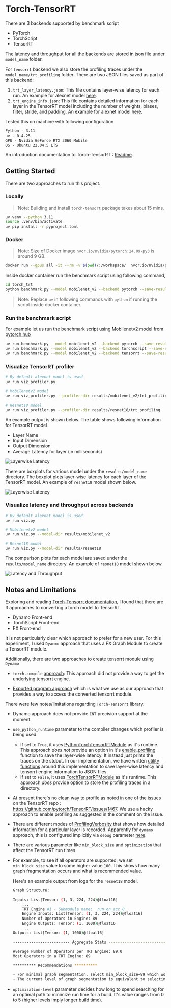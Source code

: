 # Torch-TensorRT

There are 3 backends supported by benchmark script

* PyTorch
* TorchScript
* TensorRT

The latency and throughput for all the backends are stored in json file under `model_name` folder.

For `tensorrt` backend we also store the profiling traces under the `model_name/trt_profiling` folder. There are two JSON files saved as part of this backend:

1. `trt_layer_latency.json`: This file contains layer-wise latency for each run. An example for alexnet model [here](./results/alexnet/trt_profiling/trt_layer_latency.json).
2. `trt_engine_info.json`: This file contains detailed information for each layer in the TensorRT model including the number of weights, biases, filter, stride, and padding. An example for alexnet model [here](./results/alexnet/trt_profiling/trt_engine_info.json).

Tested this on machine with following configuration

```txt
Python - 3.11
uv - 0.4.25
GPU - Nvidia GeForce RTX 3060 Mobile
OS - Ubuntu 22.04.5 LTS
```

An introduction documentation to Torch-TensorRT : [Readme](./docs/TorchTensorRT.md).

## Getting Started

There are two approaches to run this project.

### Locally

> Note: Building and install `torch-tensort` package takes about 15 mins.

```bash
uv venv --python 3.11
source .venv/bin/activate
uv pip install -r pyproject.toml
```

### Docker

> Note: Size of Docker image `nvcr.io/nvidia/pytorch:24.09-py3` is around 9 GB.

```bash
docker run --gpus all -it --rm -v $(pwd)/:/workspace/  nvcr.io/nvidia/pytorch:24.09-py3
```

Inside docker container run the benchmark script using following command,

```bash
cd torch_trt
python benchmark.py --model mobilenet_v2 --backend pytorch --save-result
```

> Note: Replace `uv` in following commands with `python` if running the script inside docker container.

### Run the benchmark script

For example let us run the benchmark script using Mobilenetv2 model from [pytorch hub](https://pytorch.org/hub/pytorch_vision_mobilenet_v2/)

```bash
uv run benchmark.py --model mobilenet_v2 --backend pytorch --save-result
uv run benchmark.py --model mobilenet_v2 --backend torchscript --save-result
uv run benchmark.py --model mobilenet_v2 --backend tensorrt --save-result
```

### Visualize TensorRT profiler

```bash
# By default alexnet model is used
uv run viz_profiler.py

# Mobilenetv2 model 
uv run viz_profiler.py --profiler-dir results/mobilenet_v2/trt_profiling

# Resnet18 model 
uv run viz_profiler.py --profiler-dir results/resnet18/trt_profiling
```

An example output is shown below. The table shows following information for TensorRT model

* Layer Name
* Input Dimension
* Output Dimension
* Average Latency for layer (in milliseconds)

![Layerwise Latency](./assets/layer_wise_latency.png)

There are boxplots for various model under the `results/model_name` directory. The boxplot plots layer-wise latency for each layer of the TensorRT model. An example of `resnet18` model shown below.

![Layerwise Latency](./results/resnet18/trt_layer_latencies_boxplot.png)

### Visualize latency and throughput across backends

```bash
# By default alexnet model is used
uv run viz.py

# Mobilenetv2 model 
uv run viz.py --model-dir results/mobilenet_v2

# Resnet18 model 
uv run viz.py --model-dir results/resnet18
```

The comparison plots for each model are saved under the `results/model_name` directory. An example of `resnet18` model shown below.

![Latency and Throughput](./results/resnet18/latency_throughput.png)

## Notes and Limitations

Exploring and reading [Torch-Tensorrt documentation](https://pytorch.org/TensorRT/), I found that there are 3 approaches to converting a torch model to TensorRT.

* Dynamo Front-end
* TorchScript Front-end
* FX Front-end

It is not particularly clear which approach to prefer for a new user. For this experiment, I used `Dyanmo` approach that uses a FX Graph Module to create a TensorRT module.

Additionally, there are two approaches to create tensorrt module using `Dynamo`

* `torch.compile` [approach](https://pytorch.org/TensorRT/dynamo/torch_compile.html): This approach did not provide a way to get the underlying tensorrt engine.

* [Exported program approach](https://pytorch.org/TensorRT/dynamo/dynamo_export.html) which is what we use as our approach that provides a way to access the converted tensorrt module.

There were few notes/limitations regarding `Torch-Tensorrt` library.

* Dynamo approach does not provide `INT` precision support at the moment.

* `use_python_runtime` parameter to the compiler changes which profiler is being used.
  * If set to `True`, it uses [PythonTorchTensorRTModule](https://github.com/pytorch/TensorRT/blob/d11ff5c14cb45c975b4a9698b211ebacf1a36bb7/py/torch_tensorrt/dynamo/runtime/_PythonTorchTensorRTModule.py#L26C7-L26C32) as it's runtime. This approach _does not_ provide an option in it's [enable_profiling](https://github.com/pytorch/TensorRT/blob/d11ff5c14cb45c975b4a9698b211ebacf1a36bb7/py/torch_tensorrt/dynamo/runtime/_PythonTorchTensorRTModule.py#L417) function to save the layer-wise latency. It instead just prints the traces on the stdout. In our implementation, we have written [utility functions](./trt_utils.py) around this implementation to save layer-wise latency and tensorrt engine information to JSON files.
  * If set to `False`, it uses [TorchTensorRTModule](https://github.com/pytorch/TensorRT/blob/d11ff5c14cb45c975b4a9698b211ebacf1a36bb7/py/torch_tensorrt/dynamo/runtime/_TorchTensorRTModule.py#L53) as it's runtime. This approach _does_ provide [option](https://github.com/pytorch/TensorRT/blob/d11ff5c14cb45c975b4a9698b211ebacf1a36bb7/py/torch_tensorrt/dynamo/runtime/_TorchTensorRTModule.py#L283) to store the profiling traces in a directory.

* At present there's no clean way to profile as noted in one of the issues on the TensorRT repo : <https://github.com/pytorch/TensorRT/issues/1467>. We use a hacky approach to enable profiling as suggested in the comment on the issue.

* There are different modes of [ProfilingVerbosity](https://docs.nvidia.com/deeplearning/tensorrt/developer-guide/index.html#engine-inspector) that shows how detailed information for a particular layer is recorded. Apparently for `dynamo` approach, this is configured implicitly via `debug` parameter [here](https://github.com/pytorch/TensorRT/blob/d11ff5c14cb45c975b4a9698b211ebacf1a36bb7/py/torch_tensorrt/dynamo/conversion/_TRTInterpreter.py#L214).

* There are various parameter like `min_block_size` and `optimization` that affect the TensorRT run times.

* For example, to see if all operators are supported, we set `min_block_size` value to some higher value `100`. This shows how many graph fragmentation occurs and what is recommended value.

    Here's an example output from logs for the `resnet18` model.

    ```bash
    Graph Structure:

    Inputs: List[Tensor: (1, 3, 224, 224)@float16]
        ...
        TRT Engine #1 - Submodule name: _run_on_acc_0
        Engine Inputs: List[Tensor: (1, 3, 224, 224)@float16]
        Number of Operators in Engine: 89
        Engine Outputs: Tensor: (1, 1000)@float16
        ...
    Outputs: List[Tensor: (1, 1000)@float16]

    ------------------------- Aggregate Stats -------------------------

    Average Number of Operators per TRT Engine: 89.0
    Most Operators in a TRT Engine: 89

    ********** Recommendations **********

    - For minimal graph segmentation, select min_block_size=89 which would generate 1 TRT engine(s)
    - The current level of graph segmentation is equivalent to selecting min_block_size=89 which generates 1 TRT engine(s)
    ```

* `optimization-level` parameter decides how long to spend searching for an optimal path to minimize run time for a build. It's value ranges from 0 to 5 (higher levels imply longer build time).
